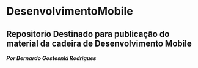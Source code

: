# DesenvolvimentoMobile
## Repositorio Destinado para publicação do material da cadeira de Desenvolvimento Mobile
***Por Bernardo Gostesnki Rodrigues***





